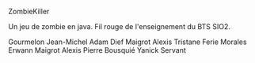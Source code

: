 ZombieKiller

Un jeu de zombie en java. Fil rouge de l'enseignement du BTS SIO2.

Gourmelon Jean-Michel
Adam Dief
Maigrot Alexis
Tristane Ferie
Morales Erwann
Maigrot Alexis
Pierre Bousquié 
Yanick Servant

